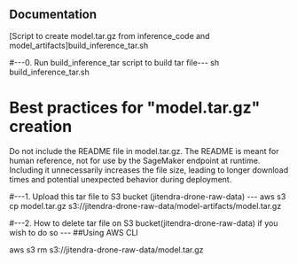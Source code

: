 
## Documentation
[Script to create model.tar.gz from inference_code and model_artifacts]build_inference_tar.sh

#---0. Run  build_inference_tar script to build tar file---
sh build_inference_tar.sh

# Best practices for "model.tar.gz" creation
Do not include the README file in model.tar.gz. The README is meant for human reference, not for use by the SageMaker endpoint at runtime. Including it unnecessarily increases the file size, leading to longer download times and potential unexpected behavior during deployment.
 
#---1. Upload this tar file to S3 bucket (jitendra-drone-raw-data) ---
aws s3 cp model.tar.gz s3://jitendra-drone-raw-data/model-artifacts/model.tar.gz

#---2. How to delete tar file on S3 bucket(jitendra-drone-raw-data) if you wish to do so ---
 ##Using AWS CLI 
 
aws s3 rm s3://jitendra-drone-raw-data/model.tar.gz







 